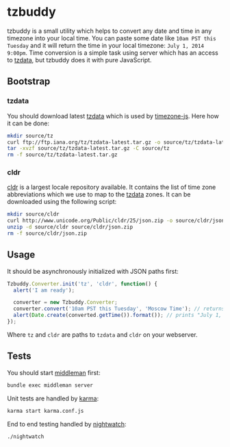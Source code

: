 # tzbuddy

tzbuddy is a small utility which helps to convert any date and time in any timezone into your local time. You can paste some date like `10am PST this Tuesday` and it will return the time in your local timezone: `July 1, 2014 9:00pm`. Time conversion is a simple task using server which has an access to [tzdata], but tzbuddy does it with pure JavaScript.

## Bootstrap

### tzdata

You should download latest [tzdata] which is used by [timezone-js]. Here how it can be done:

```bash
mkdir source/tz
curl ftp://ftp.iana.org/tz/tzdata-latest.tar.gz -o source/tz/tzdata-latest.tar.gz
tar -xvzf source/tz/tzdata-latest.tar.gz -C source/tz
rm -f source/tz/tzdata-latest.tar.gz
```

### cldr

[cldr] is a largest locale repository available. It contains the list of time zone abbreviations which we use to map to the [tzdata] zones. It can be downloaded using the following script:

```bash
mkdir source/cldr
curl http://www.unicode.org/Public/cldr/25/json.zip -o source/cldr/json.zip
unzip -d source/cldr source/cldr/json.zip
rm -f source/cldr/json.zip
```

## Usage

It should be asynchronously initialized with JSON paths first:

```javascript
Tzbuddy.Converter.init('tz', 'cldr', function() {
  alert('I am ready');

  converter = new Tzbuddy.Converter;
  converter.convert('10am PST this Tuesday', 'Moscow Time'); // returns timezoneJS.Date object in Moscow timezone
  alert(Date.create(converted.getTime()).format()); // prints "July 1, 2014 9:00pm"
});
```

Where `tz` and `cldr` are paths to `tzdata` and `cldr` on your webserver.

## Tests

You should start [middleman] first:

```bash
bundle exec middleman server
```

Unit tests are handled by [karma]:

```bash
karma start karma.conf.js
```

End to end testing handled by [nightwatch]:

```bash
./nightwatch
```

[tzdata]: http://www.iana.org/time-zones
[timezone-js]: https://github.com/mde/timezone-js
[cldr]: http://cldr.unicode.org/
[middleman]: http://middlemanapp.com/
[karma]: http://karma-runner.github.io
[nightwatch]: http://nightwatchjs.org
